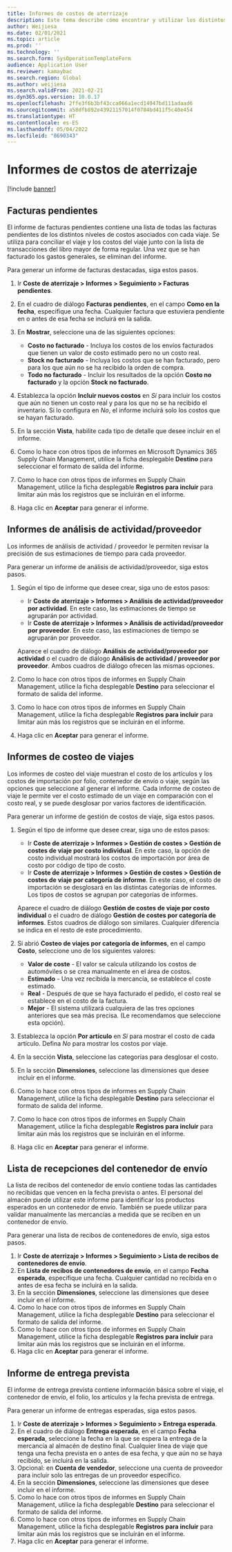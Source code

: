 ```yaml
---
title: Informes de costos de aterrizaje
description: Este tema describe cómo encontrar y utilizar los distintos tipos de informes que están disponibles para el módulo de costos de entrega.
author: Weijiesa
ms.date: 02/01/2021
ms.topic: article
ms.prod: ''
ms.technology: ''
ms.search.form: SysOperationTemplateForm
audience: Application User
ms.reviewer: kamaybac
ms.search.region: Global
ms.author: weijiesa
ms.search.validFrom: 2021-02-21
ms.dyn365.ops.version: 10.0.17
ms.openlocfilehash: 2ffe3f6b3bf43cca066a1ecd14947bd111adaad6
ms.sourcegitcommit: a58dfb892e43921157014f0784bd411f5c40e454
ms.translationtype: HT
ms.contentlocale: es-ES
ms.lasthandoff: 05/04/2022
ms.locfileid: "8690343"
---
```

# <a name="landed-cost-reports"></a>Informes de costos de aterrizaje

[!include [banner](../../includes/banner.md)]

## <a name="outstanding-invoices"></a>Facturas pendientes

El informe de facturas pendientes contiene una lista de todas las facturas pendientes de los distintos niveles de costos asociados con cada viaje. Se utiliza para conciliar el viaje y los costos del viaje junto con la lista de transacciones del libro mayor de forma regular. Una vez que se han facturado los gastos generales, se eliminan del informe.

Para generar un informe de facturas destacadas, siga estos pasos.

1. Ir **Coste de aterrizaje \> Informes \> Seguimiento \> Facturas pendientes**.
1. En el cuadro de diálogo **Facturas pendientes**, en el campo **Como en la fecha**, especifique una fecha. Cualquier factura que estuviera pendiente en o antes de esa fecha se incluirá en la salida.
1. En **Mostrar**, seleccione una de las siguientes opciones:

    - **Costo no facturado** - Incluya los costos de los envíos facturados que tienen un valor de costo estimado pero no un costo real.
    - **Stock no facturado** - Incluya los costos que se han facturado, pero para los que aún no se ha recibido la orden de compra.
    - **Todo no facturado** - Incluir los resultados de la opción **Costo no facturado** y la opción **Stock no facturado**.

1. Establezca la opción **Incluir nuevos costos** en *Sí* para incluir los costos que aún no tienen un costo real y para los que no se ha recibido el inventario. Si lo configura en *No*, el informe incluirá solo los costos que se hayan facturado.
1. En la sección **Vista**, habilite cada tipo de detalle que desee incluir en el informe.
1. Como lo hace con otros tipos de informes en Microsoft Dynamics 365 Supply Chain Management, utilice la ficha desplegable **Destino** para seleccionar el formato de salida del informe.
1. Como lo hace con otros tipos de informes en Supply Chain Management, utilice la ficha desplegable **Registros para incluir** para limitar aún más los registros que se incluirán en el informe.
1. Haga clic en **Aceptar** para generar el informe.

## <a name="activityprovider-analysis-reports"></a>Informes de análisis de actividad/proveedor

Los informes de análisis de actividad / proveedor le permiten revisar la precisión de sus estimaciones de tiempo para cada proveedor.

Para generar un informe de análisis de actividad/proveedor, siga estos pasos.

1. Según el tipo de informe que desee crear, siga uno de estos pasos:

    - Ir **Coste de aterrizaje \> Informes \> Análisis de actividad/proveedor por actividad**. En este caso, las estimaciones de tiempo se agruparán por actividad.
    - Ir **Coste de aterrizaje \> Informes \> Análisis de actividad/proveedor por proveedor**. En este caso, las estimaciones de tiempo se agruparán por proveedor.

    Aparece el cuadro de diálogo **Análisis de actividad/proveedor por actividad** o el cuadro de diálogo **Análisis de actividad / proveedor por proveedor**. Ambos cuadros de diálogo ofrecen las mismas opciones.

1. Como lo hace con otros tipos de informes en Supply Chain Management, utilice la ficha desplegable **Destino** para seleccionar el formato de salida del informe.
1. Como lo hace con otros tipos de informes en Supply Chain Management, utilice la ficha desplegable **Registros para incluir** para limitar aún más los registros que se incluirán en el informe.
1. Haga clic en **Aceptar** para generar el informe.

## <a name="voyage-costing-reports"></a>Informes de costeo de viajes

Los informes de costeo del viaje muestran el costo de los artículos y los costos de importación por folio, contenedor de envío o viaje, según las opciones que seleccione al generar el informe. Cada informe de costeo de viaje le permite ver el costo estimado de un viaje en comparación con el costo real, y se puede desglosar por varios factores de identificación.

Para generar un informe de gestión de costos de viaje, siga estos pasos.

1. Según el tipo de informe que desee crear, siga uno de estos pasos:

    - Ir **Coste de aterrizaje \> Informes \> Gestión de costes \> Gestión de costes de viaje por costo individual**. En este caso, la opción de costo individual mostrará los costos de importación por área de costo por código de tipo de costo.
    - Ir **Coste de aterrizaje \> Informes \> Gestión de costes \> Gestión de costes de viaje por categoría de informe**. En este caso, el costo de importación se desglosará en las distintas categorías de informes. Los tipos de costos se agrupan por categorías de informes.

    Aparece el cuadro de diálogo **Gestión de costes de viaje por costo individual** o el cuadro de diálogo **Gestión de costes por categoría de informes**. Estos cuadros de diálogo son similares. Cualquier diferencia se indica en el resto de este procedimiento.

1. Si abrió **Costeo de viajes por categoría de informes**, en el campo **Costo**, seleccione uno de los siguientes valores:

    - **Valor de coste** - El valor se calcula utilizando los costos de automóviles o se crea manualmente en el área de costos.
    - **Estimado** - Una vez recibida la mercancía, se establece el coste estimado.
    - **Real** - Después de que se haya facturado el pedido, el costo real se establece en el costo de la factura.
    - **Mejor** - El sistema utilizará cualquiera de las tres opciones anteriores que sea más precisa. (Le recomendamos que seleccione esta opción).

1. Establezca la opción **Por artículo** en *Sí* para mostrar el costo de cada artículo. Defina *No* para mostrar los costos por viaje.
1. En la sección **Vista**, seleccione las categorías para desglosar el costo.
1. En la sección **Dimensiones**, seleccione las dimensiones que desee incluir en el informe.
1. Como lo hace con otros tipos de informes en Supply Chain Management, utilice la ficha desplegable **Destino** para seleccionar el formato de salida del informe.
1. Como lo hace con otros tipos de informes en Supply Chain Management, utilice la ficha desplegable **Registros para incluir** para limitar aún más los registros que se incluirán en el informe.
1. Haga clic en **Aceptar** para generar el informe.

## <a name="shipping-container-receipts-list"></a>Lista de recepciones del contenedor de envío

La lista de recibos del contenedor de envío contiene todas las cantidades no recibidas que vencen en la fecha prevista o antes. El personal del almacén puede utilizar este informe para identificar los productos esperados en un contenedor de envío. También se puede utilizar para validar manualmente las mercancías a medida que se reciben en un contenedor de envío.

Para generar una lista de recibos de contenedores de envío, siga estos pasos.

1. Ir **Coste de aterrizaje \> Informes \> Seguimiento \> Lista de recibos de contenedores de envío**.
1. En **Lista de recibos de contenedores de envío**, en el campo **Fecha esperada**, especifique una fecha. Cualquier cantidad no recibida en o antes de esa fecha se incluirá en la salida.
1. En la sección **Dimensiones**, seleccione las dimensiones que desee incluir en el informe.
1. Como lo hace con otros tipos de informes en Supply Chain Management, utilice la ficha desplegable **Destino** para seleccionar el formato de salida del informe.
1. Como lo hace con otros tipos de informes en Supply Chain Management, utilice la ficha desplegable **Registros para incluir** para limitar aún más los registros que se incluirán en el informe.
1. Haga clic en **Aceptar** para generar el informe.

## <a name="expected-delivery-report"></a>Informe de entrega prevista

El informe de entrega prevista contiene información básica sobre el viaje, el contenedor de envío, el folio, los artículos y la fecha prevista de entrega.

Para generar un informe de entregas esperadas, siga estos pasos.

1. Ir **Coste de aterrizaje \> Informes \> Seguimiento \> Entrega esperada**.
1. En el cuadro de diálogo **Entrega esperada**, en el campo **Fecha esperada**, seleccione la fecha en la que se espera la entrega de la mercancía al almacén de destino final. Cualquier línea de viaje que tenga una fecha prevista en o antes de esa fecha, y que aún no se haya recibido, se incluirá en la salida.
1. Opcional: en **Cuenta de vendedor**, seleccione una cuenta de proveedor para incluir solo las entregas de un proveedor específico.
1. En la sección **Dimensiones**, seleccione las dimensiones que desee incluir en el informe.
1. Como lo hace con otros tipos de informes en Supply Chain Management, utilice la ficha desplegable **Destino** para seleccionar el formato de salida del informe.
1. Como lo hace con otros tipos de informes en Supply Chain Management, utilice la ficha desplegable **Registros para incluir** para limitar aún más los registros que se incluirán en el informe.
1. Haga clic en **Aceptar** para generar el informe.
